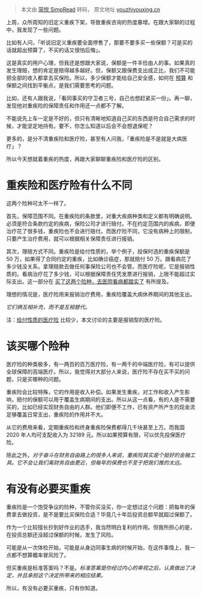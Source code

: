 > 本文由 [简悦 SimpRead](http://ksria.com/simpread/) 转码， 原文地址 [youzhiyouxing.cn](https://youzhiyouxing.cn/n/materials/557)

上周，众所周知的旧定义重疾下架，导致重疾咨询的热度暴增。在跟大家聊的过程中，我发现了一些问题。

比如有人问，「听说旧定义重疾要全面停售了，那要不要多买一些保额？可是买的话就超出预算了，不买的话又很怕后悔」。

这是真实的用户心理，但我还是想跟大家说，保额是一件丰俭由人的事。如果真的发生理赔，想的肯定是赔得越多越好。但，保额又跟保费支出成正比，我们不可能把全部的收入都拿去买保险。所以，多少保额才能给自己安全感，如何在 [预算](https://youzhiyouxing.cn/n/materials/21) 和保额之间找到平衡点，是我们需要思考的问题。

比如，还有人跟我说，「看同事买的守卫者三号，自己也想赶紧买一份」。再一聊，发现他对重疾险的保障责任和作用还一点都不了解。

不能说先上车一定是不好的，但只有清晰地知道自己买的东西是符合自己需求的时候，才能坚定地持有。要不，你怎么知道以后会不会想退保呢？

更多的，是分不清重疾险和医疗险，甚至有人问我，「重疾险是不是就是大病医疗」？

所以今天想就着重疾的热度，再跟大家聊聊重疾险和医疗险的区别。

重疾险和医疗险有什么不同
============

这两个险种可太不一样了。

首先，保障范围不同。在重疾险的条款里，对重大疾病种类和定义都有明确说明。必须是符合条款约定的疾病，保险公司才进行赔付。不在约定范围内的疾病，即便治疗花了很多钱，重疾险也不会进行赔付。而医疗险不同，它没有病种上的限制，只要产生治疗费用，就可以根据相关保障责任进行报销。

其次，理赔方式不同。重疾险是给付性质的，举个例子，投保时选的重疾保额是 50 万，如果得了合同约定的重疾，比如确诊癌症，那就赔付 50 万。跟看病花了多少钱没关系，拿理赔款去做任何事保险公司也不会管。而医疗险呢，它是报销性质的。看病治疗花了多少钱，可以根据保障责任凭发票进行报销，上限不能超过实际支出。这一部分在 [买了这两个险种，去医院看病都踏实了](https://youzhiyouxing.cn/n/materials/54) 有所提及。

理想的情况是，医疗险用来报销治疗费用，重疾险覆盖大病休养期间的其他支出。

_它们俩互相补充，而不是互相替代。_

注：[给付性质的医疗险](https://youzhiyouxing.cn/n/materials/468) 比较少，本文讨论的主要是报销型的医疗险。

该买哪个险种
======

医疗险的种类极多，有一两百的百万医疗险，有一两千的中端医疗险，有可以提供全球保障的高端医疗。所以，我觉得对大部分人来说，医疗险不存在买不买的问题，只是买哪种的问题。

重疾险会比较特殊，它的作用是收入补偿。如果发生重疾，对工作和收入产生影响，赔付的保额可以用于覆盖生病期间的支出。所以从这一点看，有的人是不需要买的，比如已经实现财务自由的人群。他们即便不工作，已有资产所产生的现金流足够覆盖日常支出，重疾险的作用并不大。

从它的费用来看，定期重疾险和终身重疾险保费都得几千块甚至上万。而我国 2020 年人均可支配收入为 32189 元。所以如果预算有限，可以优先投保医疗险。

除此之外，_对于奋斗在财务自由路上的很多人来说，重疾险其实是个挺好的金融工具。它不会让我们离财务自由更近，但每年的保费也不至于把我们推的太远。_

有没有必要买重疾
========

重疾险是一个饱受争议的险种，不管你买没买，你一定想过这个问题：把每年的保费拿去做投资，是不是要比买保险合适？毕竟几十年后投资总额早就超过保额了。

作为一个比较擅长抄到好作业的选手，我当然明白复利的作用。但我所担心的是，在投资总额还没超过保额的时候，发生了风险。

可能是从一次体检开始，可能是从身边同事生病的时候开始，在这件事情上，我一点都不想算概率冒风险了。

但买重疾是标准答案吗？不是。_标准答案是你经过内心的审视之后，认真做出了决定，并且承担这个决定所带来的相应结果。_

所以，有没有必要买重疾，只有你知道。